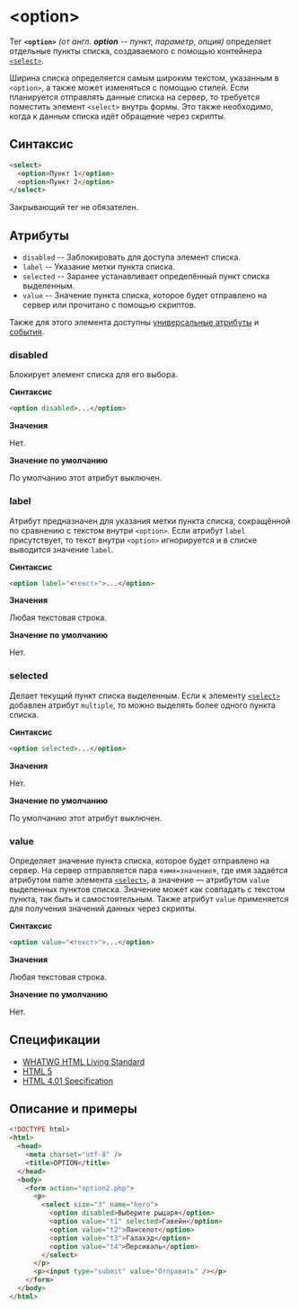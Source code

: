 # &lt;option&gt;

Тег **`<option>`** _(от англ. **option** -- пункт, параметр, опция)_ определяет отдельные пункты списка, создаваемого с помощью контейнера [`<select>`](/html/select/).

Ширина списка определяется самым широким текстом, указанным в `<option>`, а также может изменяться с помощью стилей. Если планируется отправлять данные списка на сервер, то требуется поместить элемент `<select>` внутрь формы. Это также необходимо, когда к данным списка идёт обращение через скрипты.

## Синтаксис

```html
<select>
  <option>Пункт 1</option>
  <option>Пункт 2</option>
</select>
```

Закрывающий тег не обязателен.

## Атрибуты

- `disabled` -- Заблокировать для доступа элемент списка.
- `label` -- Указание метки пункта списка.
- `selected` -- Заранее устанавливает определённый пункт списка выделенным.
- `value` -- Значение пункта списка, которое будет отправлено на сервер или прочитано с помощью скриптов.

Также для этого элемента доступны [универсальные атрибуты](/lib/uni-attr/) и [события](/lib/events/).

### disabled

Блокирует элемент списка для его выбора.

**Синтаксис**

```html
<option disabled>...</option>
```

**Значения**

Нет.

**Значение по умолчанию**

По умолчанию этот атрибут выключен.

### label

Атрибут предназначен для указания метки пункта списка, сокращённой по сравнению с текстом внутри `<option>`. Если атрибут `label` присутствует, то текст внутри `<option>` игнорируется и в списке выводится значение `label`.

**Синтаксис**

```html
<option label="<текст>">...</option>
```

**Значения**

Любая текстовая строка.

**Значение по умолчанию**

Нет.

### selected

Делает текущий пункт списка выделенным. Если к элементу [`<select>`](/html/select/) добавлен атрибут `multiple`, то можно выделять более одного пункта списка.

**Синтаксис**

```html
<option selected>...</option>
```

**Значения**

Нет.

**Значение по умолчанию**

По умолчанию этот атрибут выключен.

### value

Определяет значение пункта списка, которое будет отправлено на сервер. На сервер отправляется пара «`имя=значение`», где имя задаётся атрибутом name элемента [`<select>`](/html/select/), а значение — атрибутом `value` выделенных пунктов списка. Значение может как совпадать с текстом пункта, так быть и самостоятельным. Также атрибут `value` применяется для получения значений данных через скрипты.

**Синтаксис**

```html
<option value="<текст>">...</option>
```

**Значения**

Любая текстовая строка.

**Значение по умолчанию**

Нет.

## Спецификации

- [WHATWG HTML Living Standard](https://html.spec.whatwg.org/multipage/forms.html#the-option-element)
- [HTML 5](http://www.w3.org/TR/html5/forms.html#the-option-element)
- [HTML 4.01 Specification](http://www.w3.org/TR/html401/interact/forms.html#h-17.6)

## Описание и примеры

```html
<!DOCTYPE html>
<html>
  <head>
    <meta charset="utf-8" />
    <title>OPTION</title>
  </head>
  <body>
    <form action="option2.php">
      <p>
        <select size="3" name="hero">
          <option disabled>Выберите рыцаря</option>
          <option value="t1" selected>Гавейн</option>
          <option value="t2">Ланселот</option>
          <option value="t3">Галахэд</option>
          <option value="t4">Персиваль</option>
        </select>
      </p>
      <p><input type="submit" value="Отправить" /></p>
    </form>
  </body>
</html>
```

